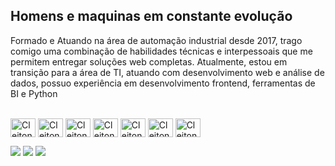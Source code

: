 ## Homens e maquinas em constante evolução 
Formado e Atuando na área de automação industrial desde 2017, trago comigo uma combinação de habilidades técnicas e interpessoais que me permitem entregar soluções web completas. Atualmente, estou em transição para a área de TI, atuando com desenvolvimento web e análise de dados, possuo experiência em desenvolvimento frontend, ferramentas de BI e Python
<div style="display: inline_block"><br>
            <img align="center" alt="Cleiton-Python" height="30" width="40" src="https://cdn.jsdelivr.net/gh/devicons/devicon/icons/python/python-original.svg" />        
            <img align="center" alt="Cleiton-Python" height="30" width="40" src="https://cdn.jsdelivr.net/gh/devicons/devicon/icons/selenium/selenium-original.svg" />
            <img align="center" alt="Cleiton-Python" height="30" width="40" src="https://cdn.jsdelivr.net/gh/devicons/devicon/icons/mysql/mysql-original-wordmark.svg" />
            <img align="center" alt="Cleiton-Python" height="30" width="40" src="https://cdn.jsdelivr.net/gh/devicons/devicon/icons/arduino/arduino-original.svg" />
            <img align="center" alt="Cleiton-Python" height="30" width="40" src="https://cdn.jsdelivr.net/gh/devicons/devicon/icons/html5/html5-original.svg" />
            <img align="center" alt="Cleiton-Python" height="30" width="40" src="https://cdn.jsdelivr.net/gh/devicons/devicon/icons/javascript/javascript-original.svg" />
            <img align="center" alt="Cleiton-Python" height="30" width="40" src="https://cdn.jsdelivr.net/gh/devicons/devicon/icons/css3/css3-original.svg" />       
</div>

<div>
            
 <a href=https://discord.gg/EVpQuVE8 target="_blank"><img src="https://img.shields.io/badge/Discord-7289DA?style=for-the-badge&logo=discord&logoColor=white" target="_blank"></a> 
  <a href = "mailto:cleiton.r.nogueira@gmail.com"><img src="https://img.shields.io/badge/-Gmail-%23333?style=for-the-badge&logo=gmail&logoColor=white" target="_blank"></a>
  <a href="https://www.linkedin.com/in/cleiton-nogueira-5398a5152" target="_blank"><img src="https://img.shields.io/badge/-LinkedIn-%230077B5?style=for-the-badge&logo=linkedin&logoColor=white" target="_blank"></a> 
  
